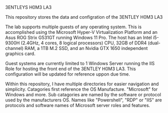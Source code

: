 3ENTLEYS H0M3 LA3

This repository stores the data and configration of the 3ENTLEY H0M3 LA3

The lab supports multiple guests of any operating system. This is accomplished using the Microsoft Hyper-V Virtualization Platform and an Asus ROG Strix G531GT running Windows 11 Pro. The host has an Intel i5-9300H (2.4GHz, 4 cores, 8 logical processors) CPU, 32GB of DDR4 (dual-channel) RAM, a 1TB M.2 SSD, and an Nvidia GTX 1650 independent graphics card.

Guest systems are currently limited to 1 Windows Server running the IIS Role for hosting the front end of the 3ENTLEY H0M3 LA3. This configuration will be updated for reference uppon due time.

Within this repository, I have multiple directories for easier navigation and simplicity. Catagories first reference the OS Manufacture. "Microsoft" for Windows and more. Sub catagories are named by the software or protocol used by the manufacturers OS. Names like "Powershell", "RDP" or "IIS" are protocols and software names of Microsoft server roles and features.


